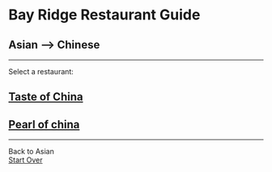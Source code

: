# Bay Ridge Restaurant Guide
## Asian --> Chinese
---
Select a restaurant:
## [Taste of China](http://www.brooklyntasteofchina.com/)
## [Pearl of china](https://www.brooklynpearlofchina.com/)
---
Back to Asian  
[Start Over](../asian.md)